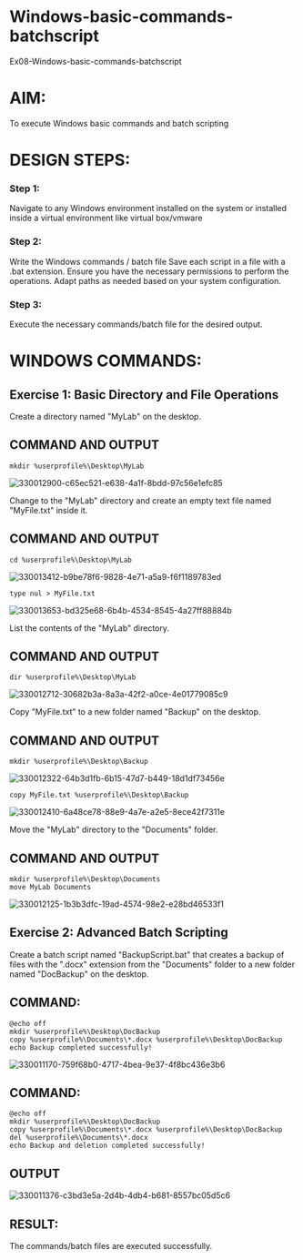# Windows-basic-commands-batchscript
Ex08-Windows-basic-commands-batchscript

# AIM:
To execute Windows basic commands and batch scripting

# DESIGN STEPS:

### Step 1:

Navigate to any Windows environment installed on the system or installed inside a virtual environment like virtual box/vmware 

### Step 2:

Write the Windows commands / batch file
Save each script in a file with a .bat extension.
Ensure you have the necessary permissions to perform the operations.
Adapt paths as needed based on your system configuration.
### Step 3:

Execute the necessary commands/batch file for the desired output. 

# WINDOWS COMMANDS:
## Exercise 1: Basic Directory and File Operations
Create a directory named "MyLab" on the desktop.
## COMMAND AND OUTPUT
~~~
mkdir %userprofile%\Desktop\MyLab
~~~
![330012900-c65ec521-e638-4a1f-8bdd-97c56e1efc85](https://github.com/scarl-sanjay/Windows-basic-commands-batchscript/assets/147120917/d72ca478-6e33-4239-b965-d4076d2f1f71)

Change to the "MyLab" directory and create an empty text file named "MyFile.txt" inside it.

## COMMAND AND OUTPUT
~~~
cd %userprofile%\Desktop\MyLab
~~~
![330013412-b9be78f6-9828-4e71-a5a9-f6f1189783ed](https://github.com/scarl-sanjay/Windows-basic-commands-batchscript/assets/147120917/46de1ff5-3af0-42dc-9f7c-5eb73052ff91)

~~~
type nul > MyFile.txt
~~~
![330013653-bd325e68-6b4b-4534-8545-4a27ff88884b](https://github.com/scarl-sanjay/Windows-basic-commands-batchscript/assets/147120917/bdda5bce-cfc0-408b-bb0e-7911000aee3e)


List the contents of the "MyLab" directory.


## COMMAND AND OUTPUT
~~~
dir %userprofile%\Desktop\MyLab
~~~
![330012712-30682b3a-8a3a-42f2-a0ce-4e01779085c9](https://github.com/scarl-sanjay/Windows-basic-commands-batchscript/assets/147120917/0c46a7b1-fe0c-415f-a0cf-03aa8dc2a4aa)


Copy "MyFile.txt" to a new folder named "Backup" on the desktop.

## COMMAND AND OUTPUT
~~~
mkdir %userprofile%\Desktop\Backup
~~~
![330012322-64b3d1fb-6b15-47d7-b449-18d1df73456e](https://github.com/scarl-sanjay/Windows-basic-commands-batchscript/assets/147120917/4700f792-0d0a-4c78-ac6a-5f300874fda8)

~~~
copy MyFile.txt %userprofile%\Desktop\Backup
~~~
![330012410-6a48ce78-88e9-4a7e-a2e5-8ece42f7311e](https://github.com/scarl-sanjay/Windows-basic-commands-batchscript/assets/147120917/edf1e2ce-d931-4cf5-ba81-ffb6d6965e2b)


Move the "MyLab" directory to the "Documents" folder.

## COMMAND AND OUTPUT
~~~
mkdir %userprofile%\Desktop\Documents
move MyLab Documents
~~~
![330012125-1b3b3dfc-19ad-4574-98e2-e28bd46533f1](https://github.com/scarl-sanjay/Windows-basic-commands-batchscript/assets/147120917/29541f6a-275c-4ccc-932c-f72e0e318f65)





## Exercise 2: Advanced Batch Scripting
Create a batch script named "BackupScript.bat" that creates a backup of files with the ".docx" extension from the "Documents" folder to a new folder named "DocBackup" on the desktop.
## COMMAND:
~~~
@echo off
mkdir %userprofile%\Desktop\DocBackup
copy %userprofile%\Documents\*.docx %userprofile%\Desktop\DocBackup
echo Backup completed successfully!
~~~
![330011170-759f68b0-4717-4bea-9e37-4f8bc436e3b6](https://github.com/scarl-sanjay/Windows-basic-commands-batchscript/assets/147120917/9e407fa4-71ce-4698-a40d-7875353e047f)

## COMMAND:
~~~
@echo off
mkdir %userprofile%\Desktop\DocBackup
copy %userprofile%\Documents\*.docx %userprofile%\Desktop\DocBackup
del %userprofile%\Documents\*.docx
echo Backup and deletion completed successfully!
~~~
## OUTPUT
![330011376-c3bd3e5a-2d4b-4db4-b681-8557bc05d5c6](https://github.com/scarl-sanjay/Windows-basic-commands-batchscript/assets/147120917/92791617-f3e3-4899-9b15-d372ccee7b75)


## RESULT:
The commands/batch files are executed successfully.
